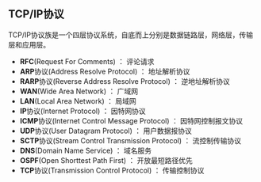 ## TCP/IP协议 ##

TCP/IP协议族是一个四层协议系统，自底而上分别是数据链路层，网络层，传输层和应用层。


- **RFC**(Request For Comments) ： 评论请求
- **ARP**协议(Address Resolve Protocol) ： 地址解析协议
- **RARP**协议(Reverse Address Resolve Protocol) ： 逆地址解析协议
- **WAN**(Wide Area Network) ： 广域网
- **LAN**(Local Area Network) ： 局域网
- **IP**协议(Internet Protocol) ： 因特网协议
- **ICMP**协议(Internet Control Message Protocol) ： 因特网控制报文协议
- **UDP**协议(User Datagram Protocol) ： 用户数据报协议
- **SCTP**协议(Stream Control Transmission Protocol) ： 流控制传输协议
- **DNS**(Domain Name Service) ： 域名服务
- **OSPF**(Open Shorttest Path First) ： 开放最短路径优先
- **TCP**协议(Transmission Control Protocol) ： 传输控制协议











 





